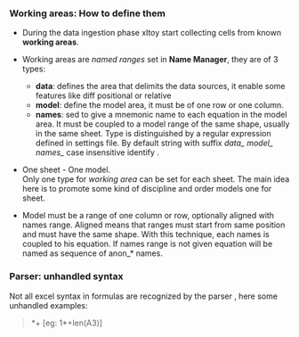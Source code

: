 ### Working areas: How to define them

* During the data ingestion phase xltoy start collecting cells from known **working areas**.

* Working areas are *named ranges* set in **Name Manager**, they are of 3 types:
  - **data**: defines the area that delimits the data sources, it enable some features like diff positional or relative
  - **model**: define the model area, it must be of one row or one column. 
  - **names**: sed to give a mnemonic name to each equation in the model area. It must be coupled 
    to a  model range of the same shape, usually in the same sheet.
  Type is distinguished by a regular expression defined in settings file. 
  By default string with suffix *data_* *model_* *names_* case insensitive identify . 
    
* One sheet - One model.<br>
  Only one type for *working area* can be set for each sheet. The main idea here is to promote some kind of discipline 
  and order models one for sheet. 
   
  
* Model must be a range of one column or row, optionally aligned with names range. Aligned means that ranges must start
  from same position and must have the same shape. With this technique, each names is coupled to his equation. If names
  range is not given equation will be named as sequence of anon_* names.


  
### Parser: unhandled syntax   
Not all excel syntax in formulas are recognized by the parser , here some unhandled examples:

> \*+     [eg: 1\*+len(A3)] 
